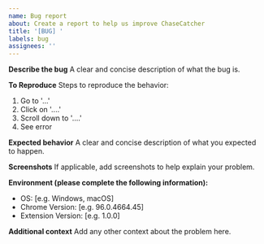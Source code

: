 ```yaml
---
name: Bug report
about: Create a report to help us improve ChaseCatcher
title: '[BUG] '
labels: bug
assignees: ''
---
```


**Describe the bug**
A clear and concise description of what the bug is.

**To Reproduce**
Steps to reproduce the behavior:
1. Go to '...'
2. Click on '....'
3. Scroll down to '....'
4. See error

**Expected behavior**
A clear and concise description of what you expected to happen.

**Screenshots**
If applicable, add screenshots to help explain your problem.

**Environment (please complete the following information):**
 - OS: [e.g. Windows, macOS]
 - Chrome Version: [e.g. 96.0.4664.45]
 - Extension Version: [e.g. 1.0.0]

**Additional context**
Add any other context about the problem here.
